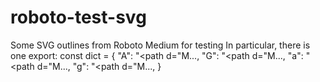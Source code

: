 # roboto-test-svg
Some SVG outlines from Roboto Medium for testing
In particular, there is one export:
const dict = {
    "A": "<path d=\"M...,
    "G": "<path d=\"M...,
    "a": "<path d=\"M...,
    "g": "<path d=\"M...,
}
